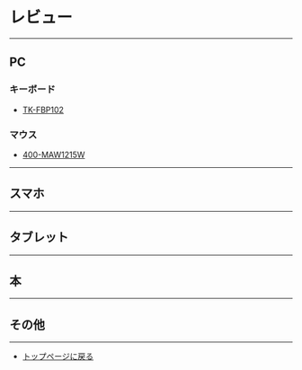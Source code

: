 # レビュー
---
## PC
### キーボード
+ [TK-FBP102](review_tk-fbp102.md)

### マウス
+ [400-MAW1215W](review_400-maw1215w.md)
---
## スマホ
---
## タブレット
---
## 本
---
## その他
---
+ [トップページに戻る](index_top.md#falhong-cha)